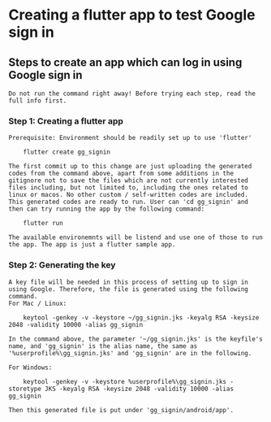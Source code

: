# Creating a flutter app to test Google sign in

## Steps to create an app which can log in using Google sign in
    Do not run the command right away! Before trying each step, read the full info first. 

### Step 1: Creating a flutter app
    Prerequisite: Environment should be readily set up to use 'flutter'
```
    flutter create gg_signin
```
    The first commit up to this change are just uploading the generated codes from the command above, apart from some additions in the gitignore not to save the files which are not currently interested files including, but not limited to, including the ones related to linux or macos. No other custom / self-written codes are included.
    This generated codes are ready to run. User can 'cd gg_signin' and then can try running the app by the following command:
```
    flutter run
```
    The available environemnts will be listend and use one of those to run the app. The app is just a flutter sample app.

### Step 2: Generating the key
    A key file will be needed in this process of setting up to sign in using Google. Therefore, the file is generated using the following command.    
    For Mac / Linux:
```
    keytool -genkey -v -keystore ~/gg_signin.jks -keyalg RSA -keysize 2048 -validity 10000 -alias gg_signin
```
    In the command above, the parameter '~/gg_signin.jks' is the keyfile's name, and 'gg_signin' is the alias name, the same as '%userprofile%\gg_signin.jks' and 'gg_signin' are in the following.

    For Windows:
```
    keytool -genkey -v -keystore %userprofile%\gg_signin.jks -storetype JKS -keyalg RSA -keysize 2048 -validity 10000 -alias gg_signin
```
    Then this generated file is put under 'gg_signin/android/app'.